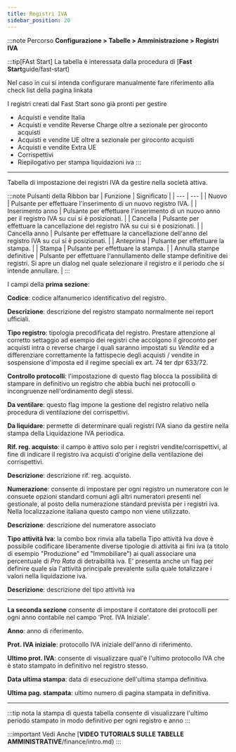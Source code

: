 ```yaml
---
title: Registri IVA
sidebar_position: 20
---
```


:::note Percorso
**Configurazione > Tabelle > Amministrazione > Registri IVA**


:::tip[FAst Start]
La tabella è interessata dalla procedura di [**Fast Start**guide/fast-start)

Nel caso in cui si intenda configurare manualmente fare riferimento alla check list della pagina linkata

I registri creati dal Fast Start sono già pronti per gestire

- Acquisti e vendite Italia
- Acquisti e vendite Reverse Charge oltre a sezionale per giroconto acquisti
- Acquisti e vendite UE oltre a sezionale per giroconto acquisti
- Acquisti e vendite Extra UE
- Corrispettivi
- Riepilogativo per stampa liquidazioni iva
:::

---

Tabella di impostazione dei registri IVA da gestire nella società attiva. 

:::note Pulsanti della Ribbon bar
| Funzione | Significato |
| --- | --- |
| Nuovo | Pulsante per effettuare l'inserimento di un nuovo registro IVA. |
| Inserimento anno | Pulsante per effettuare l'inserimento di un nuovo anno per il registro IVA su cui si è posizionati. |
| Cancella | Pulsante per effettuare la cancellazione del registro IVA su cui si è posizionati. |
| Cancella anno | Pulsante per effettuare la cancellazione dell'anno del registro IVA su cui si è posizionati. |
| Anteprima | Pulsante per effettuare la stampa. |
| Stampa | Pulsante per effettuare la stampa. |
| Annulla stampe definitive | Pulsante per effettuare l'annullamento delle stampe definitive dei registri. Si apre un dialog nel quale selezionare il registro e il periodo che si intende annullare. |
:::

I campi della **prima sezione**:

**Codice**: codice alfanumerico identificativo del registro.

**Descrizione**: descrizione del registro stampato normalmente nei report ufficiali.

**Tipo registro**: tipologia precodificata del registro. Prestare attenzione al corretto settaggio ad esempio dei registri che accolgono il giroconto per acquisti intra o reverse charge i quali saranno impostati su *Vendite* ed a differenziare correttamente la fattispecie degli acquisti / vendite in sospensione d'imposta ed il regime speciali ex art. 74 ter dpr 633/72.

**Controllo protocolli**: l'impostazione di questo flag blocca la possibilità di stampare in definitivo un registro che abbia buchi nei protocolli o incongruenze nell'ordinamento degli stessi.

**Da ventilare**: questo flag impone la gestione del registro relativo nella procedura di ventilazione dei corrispettivi.

**Da liquidare**: permette di determinare quali registri IVA siano da gestire nella stampa della Liquidazione IVA periodica.

**Rif. reg. acquisto**: il campo è attivo solo per i registri vendite/corrispettivi, al fine di indicare il registro iva acquisti d'origine della ventilazione dei corrispettivi.

**Descrizione**: descrizione rif. reg. acquisto.

**Numerazione**: consente di impostare per ogni registro un numeratore con le consuete opzioni standard comuni agli altri numeratori presenti nel gestionale, al posto della numerazione standard prevista per i registri iva. Nella localizzazione italiana questo campo non viene utilizzato.

**Descrizione**: descrizione del numeratore associato

**Tipo attività Iva**: la combo box rinvia alla tabella Tipo attività Iva dove è possibile codificare liberamente diverse tipologie di attività ai fini iva (a titolo di esempio "Produzione" ed "Immobiliare") ai quali associare una percentuale di *Pro Rata* di detraibilità iva. E' presenta anche un flag per definire quale sia l'attività principale prevalente sulla quale totalizzare i valori nella liquidazione iva.

**Descrizione**: descrizione del tipo attività iva

---

**La seconda sezione** consente di impostare il contatore dei protocolli per ogni anno contabile nel campo 'Prot. IVA Iniziale'.

**Anno**: anno di riferimento.

**Prot. IVA iniziale**: protocollo IVA iniziale dell'anno di riferimento.

**Ultimo prot. IVA**: consente di visualizzare qual'è l'ultimo protocollo IVA che è stato stampato in definitivo nel registro stesso.

**Data ultima stampa**: data di esecuzione dell'ultima stampa definitiva.

**Ultima pag. stampata**: ultimo numero di pagina stampata in definitiva.

---

:::tip nota
la stampa di questa tabella consente di visualizzare l'ultimo periodo stampato in modo definitivo per ogni registro e anno
:::

:::important Vedi Anche
[**VIDEO TUTORIALS SULLE TABELLE AMMINISTRATIVE**/finance/intro.md)
:::
